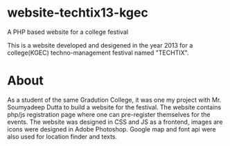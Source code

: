 # website-techtix13-kgec
A PHP based website for a college festival 

This is a website developed and desigened in the year 2013 for a college(KGEC) techno-management festival named "TECHTIX".

# About
As a student of the same Gradution College, it was one my project with Mr. Soumyadeep Dutta to build a website for the festival.
The website contains php/js registration page where one can pre-register themselves for the events.
The website was designed in CSS and JS as a frontend, images are icons were designed in Adobe Photoshop.
Google map and font api were also used for location finder and texts. 
